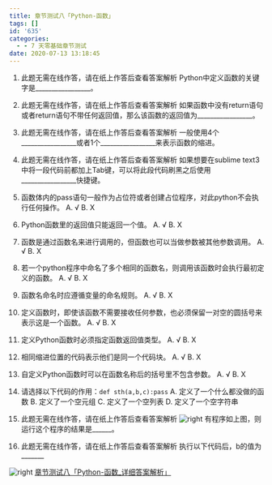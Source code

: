 ```yaml
---
title: 章节测试八「Python-函数」
tags: []
id: '635'
categories:
  - - 7 天零基础章节测试
date: 2020-07-13 13:18:45
---
```


1.  此题无需在线作答，请在纸上作答后查看答案解析 Python中定义函数的关键字是\_\_\_\_\_\_\_\_\_\_\_\_\_\_\_\_\_。
    
2.  此题无需在线作答，请在纸上作答后查看答案解析 如果函数中没有return语句或者return语句不带任何返回值，那么该函数的返回值为\_\_\_\_\_\_\_\_\_\_\_\_\_\_\_\_\_。
    
3.  此题无需在线作答，请在纸上作答后查看答案解析 一般使用4个\_\_\_\_\_\_\_\_\_\_\_\_\_\_\_\_\_或者1个\_\_\_\_\_\_\_\_\_\_\_\_\_\_\_\_\_来表示函数的缩进。
    
4.  此题无需在线作答，请在纸上作答后查看答案解析 如果想要在sublime text3中将一段代码前都加上Tab键，可以将此段代码刷黑之后使用\_\_\_\_\_\_\_\_\_\_\_\_\_\_\_\_\_快捷键。
    
5.  函数体内的pass语句一般作为占位符或者创建占位程序，对此python不会执行任何操作。 A. √ B. X
    
6.  Python函数里的返回值只能返回一个值。 A. √ B. X
    
7.  函数是通过函数名来进行调用的，但函数也可以当做参数被其他参数调用。 A. √ B. X
    
8.  若一个python程序中命名了多个相同的函数名，则调用该函数时会执行最初定义的函数。 A. √ B. X
    
9.  函数名命名时应遵循变量的命名规则。 A. √ B. X
    
10.  定义函数时，即使该函数不需要接收任何参数，也必须保留一对空的圆括号来表示这是一个函数。 A. √ B. X
    
11.  定义Python函数时必须指定函数返回值类型。 A. √ B. X
    
12.  相同缩进位置的代码表示他们是同一个代码块。 A. √ B. X
    
13.  自定义Python函数时可以在函数名称后的括号里不包含参数。 A. √ B. X
    
14.  请选择以下代码的作用：`def sth(a,b,c):pass` A. 定义了一个什么都没做的函数 B. 定义了一个空元组 C. 定义了一个空列表 D. 定义了一个空字符串
    
15.  此题无需在线作答，请在纸上作答后查看答案解析 ![right](https://images-aiyc-1301641396.cos.ap-guangzhou.myqcloud.com/20200713131717.png) 有程序如上图，则运行这个程序的结果是\_\_\_\_\_\_。
    
16.  此题无需在线作答，请在纸上作答后查看答案解析 执行以下代码后，b的值为\_\_\_\_\_\_\_
    

![right](https://images-aiyc-1301641396.cos.ap-guangzhou.myqcloud.com/20200713131759.png) [章节测试八「Python-函数\_详细答案解析」](https://www.aiyc.top/639.html)